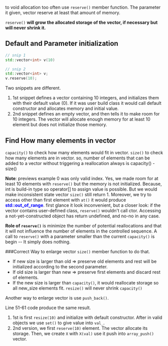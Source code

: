 to void allocation too often use `reserve()` member function. The parameter it given, vector reserve at least that amount of memory.

`reserve()` **will grow the allocated storage of the vector, if necessary but will never shrink it.**

## Default and Parameter initialization
```cpp {.line-numbers}
// snip 1
std::vector<int> v(10)

// snip 2
std::vector<int> v;
v.reserve(10);
```
Two snippets are different.
1. 1st snippet defines a vector containing 10 integers, and initializes them with their default value (0). If it was user build class it would call default constructor and allocates memory and initial value.
2. 2nd snippet defines an empty vector, and then tells it to make room for 10 integers. The vector will allocate enough memory for at least 10 element but does not initialize those memory.

## Find How many elements in vector
`capacity()` to check how many elements would fit in vector.
`size()` to check how many elements are in vector.
so, number of elements that can be added to a vector without triggering a reallocation always is capacity() - size()

**Note**: previews example 0 was only valid index. Yes, we made room for at least 10 elements with `reserve()` but the memory is not initialized. Because, int is build-in type so operator[] to assign value is possible. But we would make inconsistent state vector `size()` still return 1. Moreover, we try to access other than first element with `at()` it would produce **<span style="color: #0000FF">std::out_of_range</span>**. first glance it look inconvenient, but a closer look: if the vector contains user-defined class, `reserve()` wouldn't call ctor. Accessing a not-yet-constructed object has return undefined, and no-no in any case.

**Role of `reserve()`** is minimize the number of potential reallocations and that it will not influence the number of elements in the controlled sequence. 
A call to `reserve()` with a parameter smaller than the current `capacity()` is begin -- It simply does nothing.

###Correct Way to enlarge vector
`size()` member function to do that.
- If new size is larger than old => preserve old elements and rest will be initialized according to the second parameter.
- If old size is larger than new => preserve first elements and discard rest of elements.
- If the new size is larger than `capacity()`, it would reallocate storage so all new_size elements fit. `resize()` will never shrink `capacity()`

Another way to enlarge vector is use `push_back()`.

Line 51-61 code produce the same result.
1. 1st is first `resize(10)` and initialize with default constructor. After in valid objects we use `set()` to give value into `val_`.
2. 2nd version, we first `reserve(10)` element. The vector allocate its storage. Then, we create `X` with `X(val)` use it push into `array_push()` vector.





